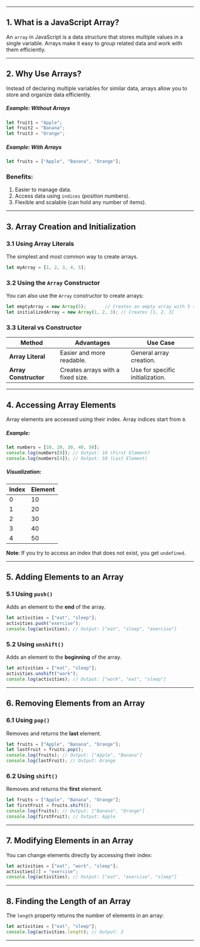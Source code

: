 ***
## 1. What is a JavaScript Array?
An `array` in JavaScript is a data structure that stores multiple values in a single variable. Arrays make it easy to group related data and work with them efficiently.

***
## 2. Why Use Arrays?
Instead of declaring multiple variables for similar data, arrays allow you to store and organize data efficiently.

##### Example: Without Arrays
```js
let fruit1 = "Apple";
let fruit2 = "Banana";
let fruit3 = "Orange";
```

##### Example: With Arrays
```js
let fruits = ["Apple", "Banana", "Orange"];
```

### Benefits:
1. Easier to manage data.
2. Access data using `indices` (position numbers).
3. Flexible and scalable (can hold any number of items).

***
## 3. Array Creation and Initialization

### 3.1 Using Array Literals

The simplest and most common way to create arrays.
```js
let myArray = [1, 2, 3, 4, 5];
```

### 3.2 Using the `Array` Constructor

You can also use the `Array` constructor to create arrays:
```js
let emptyArray = new Array(5);       // Creates an empty array with 5 slots
let initializedArray = new Array(1, 2, 3); // Creates [1, 2, 3]
```

### 3.3 Literal vs Constructor
| Method                | Advantages                        | Use Case                         |
| --------------------- | --------------------------------- | -------------------------------- |
| **Array Literal**     | Easier and more readable.         | General array creation.          |
| **Array Constructor** | Creates arrays with a fixed size. | Use for specific initialization. |

***
## 4. Accessing Array Elements

Array elements are accessed using their index. Array indices start from `0`.

##### Example:
```js
let numbers = [10, 20, 30, 40, 50];
console.log(numbers[0]); // Output: 10 (First Element)
console.log(numbers[4]); // Output: 50 (Last Element)
```

##### Visualization:
| Index | Element |
| ----- | ------- |
| 0     | 10      |
| 1     | 20      |
| 2     | 30      |
| 3     | 40      |
| 4     | 50      |
**Note**: If you try to access an index that does not exist, you get `undefined`.

***
## 5. Adding Elements to an Array

### 5.1 Using `push()`
Adds an element to the **end** of the array.
```js
let activities = ["eat", "sleep"];
activities.push("exercise");
console.log(activities); // Output: ["eat", "sleep", "exercise"]
```

### 5.2 Using `unshift()`
Adds an element to the **beginning** of the array.
```js
let activities = ["eat", "sleep"];
activities.unshift("work");
console.log(activities); // Output: ["work", "eat", "sleep"]
```


***
## 6. Removing Elements from an Array

### 6.1 Using `pop()`
Removes and returns the **last** element.
```js
let fruits = ["Apple", "Banana", "Orange"];
let lastFruit = fruits.pop();
console.log(fruits); // Output: ["Apple", "Banana"]
console.log(lastFruit); // Output: Orange
```

### 6.2 Using `shift()`
Removes and returns the **first** element.
```js
let fruits = ["Apple", "Banana", "Orange"];
let firstFruit = fruits.shift();
console.log(fruits); // Output: ["Banana", "Orange"]
console.log(firstFruit); // Output: Apple
```

***
## 7. Modifying Elements in an Array
You can change elements directly by accessing their index:
```js
let activities = ["eat", "work", "sleep"];
activities[1] = "exercise";
console.log(activities); // Output: ["eat", "exercise", "sleep"]
```

***
## 8. Finding the Length of an Array
The `length` property returns the number of elements in an array:
```js
let activities = ["eat", "sleep"];
console.log(activities.length); // Output: 2
```

***

